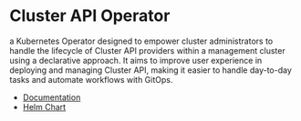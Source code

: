 # Cluster API Operator

a Kubernetes Operator designed to empower cluster administrators to handle the lifecycle of Cluster API providers within a management cluster using a declarative approach. It aims to improve user experience in deploying and managing Cluster API, making it easier to handle day-to-day tasks and automate workflows with GitOps.

- [Documentation](https://cluster-api-operator.sigs.k8s.io)
- [Helm Chart](https://cluster-api-operator.sigs.k8s.io/02_installation/04_helm-chart-installation)
